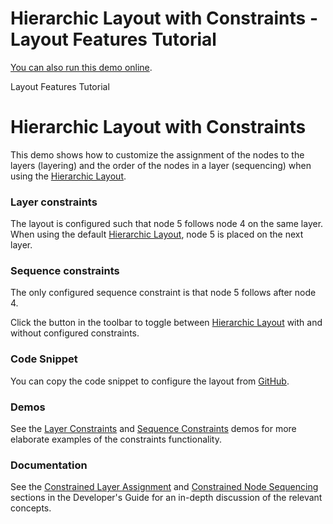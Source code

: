 <!--
 //////////////////////////////////////////////////////////////////////////////
 // @license
 // This file is part of yFiles for HTML 2.5.0.3.
 // Use is subject to license terms.
 //
 // Copyright (c) 2000-2023 by yWorks GmbH, Vor dem Kreuzberg 28,
 // 72070 Tuebingen, Germany. All rights reserved.
 //
 //////////////////////////////////////////////////////////////////////////////
-->
# Hierarchic Layout with Constraints - Layout Features Tutorial

[You can also run this demo online](https://live.yworks.com/demos/04-tutorial-layout-features/hierarchic-constraints/index.html).

Layout Features Tutorial

# Hierarchic Layout with Constraints

This demo shows how to customize the assignment of the nodes to the layers (layering) and the order of the nodes in a layer (sequencing) when using the [Hierarchic Layout](https://docs.yworks.com/yfileshtml/#/api/HierarchicLayout).

### Layer constraints

The layout is configured such that node 5 follows node 4 on the same layer. When using the default [Hierarchic Layout](https://docs.yworks.com/yfileshtml/#/api/HierarchicLayout), node 5 is placed on the next layer.

### Sequence constraints

The only configured sequence constraint is that node 5 follows after node 4.

Click the button in the toolbar to toggle between [Hierarchic Layout](https://docs.yworks.com/yfileshtml/#/api/HierarchicLayout) with and without configured constraints.

### Code Snippet

You can copy the code snippet to configure the layout from [GitHub](https://github.com/yWorks/yfiles-for-html-demos/blob/master/demos/04-tutorial-layout-features/hierarchic-constraints/HierarchicConstraints.ts).

### Demos

See the [Layer Constraints](../../layout/layerconstraints/index.html) and [Sequence Constraints](../../layout/sequenceconstraints/index.html) demos for more elaborate examples of the constraints functionality.

### Documentation

See the [Constrained Layer Assignment](https://docs.yworks.com/yfileshtml/#/dguide/hierarchical_layout-constrained_layer_assignment) and [Constrained Node Sequencing](https://docs.yworks.com/yfileshtml/#/dguide/hierarchical_layout-constrained_node_sequencing) sections in the Developer's Guide for an in-depth discussion of the relevant concepts.
